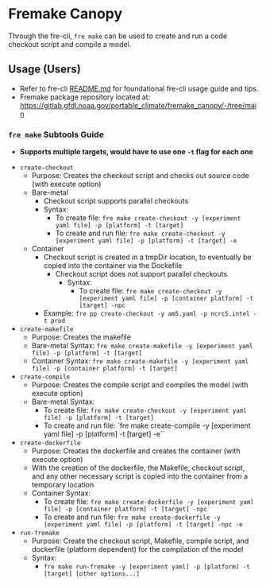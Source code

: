 # **Fremake Canopy**

Through the fre-cli, `fre make` can be used to create and run a code checkout script and compile a model.

## **Usage (Users)**

* Refer to fre-cli [README.md](https://github.com/NOAA-GFDL/fre-cli/blob/main/README.md) for foundational fre-cli usage guide and tips.
* Fremake package repository located at: https://gitlab.gfdl.noaa.gov/portable_climate/fremake_canopy/-/tree/main

### **`fre make` Subtools Guide**
* **Supports multiple targets, would have to use one `-t` flag for each one** 
- `create-checkout`
    - Purpose: Creates the checkout script and checks out source code (with execute option)
    - Bare-metal
        - Checkout script supports parallel checkouts
        - Syntax: 
            - To create file: `fre make create-checkout -y [experiment yaml file] -p [platform] -t [target]`
            - To create and run file: `fre make create-checkout -y [experiment yaml file] -p [platform] -t [target] -e`
    - Container
        - Checkout script is created in a tmpDir location, to eventually be copied into the container via the Dockefile
            - Checkout script does not support parallel checkouts
                - Syntax:
                    - To create file: `fre make create-checkout -y [experiment yaml file] -p [container platform] -t [target] -npc`
        - Example: `fre pp create-checkout -y am5.yaml -p ncrc5.intel -t prod`
- `create-makefile`
    - Purpose: Creates the makefile
    - Bare-metal Syntax: `fre make create-makefile -y [experiment yaml file] -p [platform] -t [target]`
    - Container Syntax: `fre make create-makefile -y [experiment yaml file] -p [container platform] -t [target]`
- `create-compile`
    - Purpose: Creates the compile script and compiles the model (with execute option)
    - Bare-metal Syntax:
        - To create file: `fre make create-checkout -y [experiment yaml file] -p [platform] -t [target]`
        - To create and run file: `fre make create-compile -y [experiment yaml file] -p [platform] -t [target] -e``
- `create-dockerfile`
    - Purpose: Creates the dockerfile and creates the container (with execute option)
    - With the creation of the dockerfile, the Makefile, checkout script, and any other necessary script is copied into the container from a temporary location
    - Container Syntax:
        - To create file: `fre make create-dockerfile -y [experiment yaml file] -p [container platform] -t [target] -npc`
        - To create and run file: `fre make create-dockerfile -y [experiment yaml file] -p [platform] -t [target] -npc -e`
- `run-fremake`
    - Purpose: Create the checkout script, Makefile, compile script, and dockerfile (platform dependent) for the compilation of the model
    - Syntax:
        - `fre make run-fremake -y [experiment yaml] -p [platform] -t [target] [other options...]`
